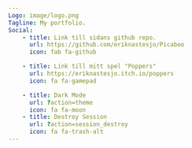 ```yaml
---
Logo: image/logo.png
Tagline: My portfolio.
Social:
    - title: Link till sidans github repo.
      url: https://github.com/eriknastesjo/Picaboo
      icon: fab fa-github

    - title: Link till mitt spel "Poppers"
      url: https://eriknastesjo.itch.io/poppers
      icon: fa fa-gamepad

    - title: Dark Mode
      url: ?action=theme
      icon: fa fa-moon
    - title: Destroy Session
      url: ?action=session_destroy
      icon: fa fa-trash-alt
---
```

